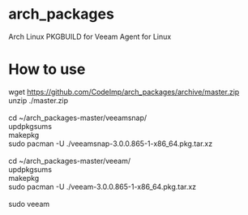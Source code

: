 # arch_packages
Arch Linux PKGBUILD for Veeam Agent for Linux

# How to use


wget https://github.com/CodeImp/arch_packages/archive/master.zip</br>
unzip ./master.zip</br>
</br>
cd ~/arch_packages-master/veeamsnap/</br>
updpkgsums</br>
makepkg</br>
sudo pacman -U ./veeamsnap-3.0.0.865-1-x86_64.pkg.tar.xz</br>
</br>
cd ~/arch_packages-master/veeam/</br>
updpkgsums</br>
makepkg</br>
sudo pacman -U ./veeam-3.0.0.865-1-x86_64.pkg.tar.xz</br>
</br>
sudo veeam</br>
